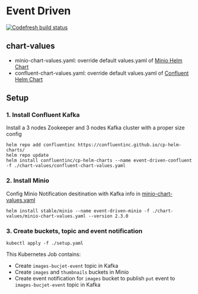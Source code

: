 # Event Driven

[![Codefresh build status]( https://g.codefresh.io/api/badges/pipeline/qshao-pivotal_marketplace/qshao-pivotal%2Fdata-on-k8s%2Fdata-on-k8s?branch=master&key=eyJhbGciOiJIUzI1NiJ9.NWMxYWE4MTZlNWFiYjUwNGU1MjljNTY3.6aWX049NTXW6u_sh7DqsbusOf606eHaoVUw7wD-NHeo&type=cf-2)]( https://g.codefresh.io/pipelines/data-on-k8s/builds?repoOwner=qshao-pivotal&repoName=data-on-k8s&serviceName=qshao-pivotal%2Fdata-on-k8s&filter=trigger:build~Build;branch:master;pipeline:5c3382bfc67fe4a2d98c9cd9~data-on-k8s)

## chart-values
  - minio-chart-values.yaml: override default values.yaml of [Minio Helm Chart](https://github.com/helm/charts/tree/master/stable/minio)
  - confluent-chart-values.yaml: override default values.yaml of [Confluent Helm Chart](https://github.com/confluentinc/cp-helm-charts)
## Setup
### 1. Install Confluent Kafka
Install a 3 nodes Zookeeper and 3 nodes Kafka cluster with a proper size config
```
helm repo add confluentinc https://confluentinc.github.io/cp-helm-charts/
helm repo update
helm install confluentinc/cp-helm-charts --name event-driven-confluent -f ./chart-values/confluent-chart-values.yaml
```
### 2. Install Minio
Config Minio Notification desitination with Kafka info in [minio-chart-values.yaml](chart-values/minio-chart-values.yaml)
```
helm install stable/minio --name event-driven-minio -f ./chart-values/minio-chart-values.yaml --version 2.3.0
```
### 3. Create buckets, topic and event notification
```
kubectl apply -f ./setup.yaml
```
This Kubernetes Job contains:
  - Create `images-bucjet-event` topic in Kafka
  - Create `images` and `thumbnails` buckets in Minio
  - Create event notification for `images` bucket to publish `put` event to `images-bucjet-event` topic in Kafka